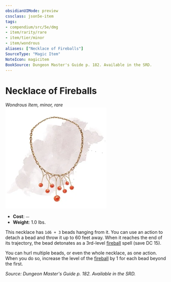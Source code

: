 ```yaml
---
obsidianUIMode: preview
cssclass: json5e-item
tags:
- compendium/src/5e/dmg
- item/rarity/rare
- item/tier/minor
- item/wondrous
aliases: ["Necklace of Fireballs"]
SourceType: "Magic Item"
NoteIcon: magicitem
BookSource: Dungeon Master's Guide p. 182. Available in the SRD.
---
```

# Necklace of Fireballs
*Wondrous Item, minor, rare*  
![](/3-Mechanics/CLI/items/img/necklace-of-fireballs.webp#right)  

- **Cost**: ⏤
- **Weight**: 1.0 lbs.

This necklace has `1d6 + 3` beads hanging from it. You can use an action to detach a bead and throw it up to 60 feet away. When it reaches the end of its trajectory, the bead detonates as a 3rd-level [fireball](/3-Mechanics/CLI/spells/fireball.md) spell (save DC 15).

You can hurl multiple beads, or even the whole necklace, as one action. When you do so, increase the level of the [fireball](/3-Mechanics/CLI/spells/fireball.md) by 1 for each bead beyond the first.

*Source: Dungeon Master's Guide p. 182. Available in the SRD.*